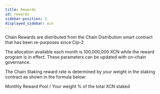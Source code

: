 ```yaml
---
title: Rewards
id: rewards
sidebar-position: 2
displayed_sidebar: xcn
---
```

Chain Rewards are distributed from the Chain Distribution smart contract that has been re-purposes since Cip-2

The allocation available each month is 100,000,000 XCN while the reward program is in effect.  These parameters can be updated with on-chain governance. 

The Chain Staking reward rate is determined by your weight in the staking contract as shown in the formula below:

Monthly Reward Pool / Your weight % of the total XCN staked